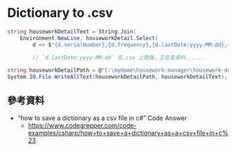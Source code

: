 # Dictionary to .csv

```csharp
string houseworkDetailText = String.Join(
    Environment.NewLine, houseworkDetail.Select(
        d => $"{d.serialNumber},{d.frequency},{d.lastDate:yyyy-MM-dd},{d.nextDate:yyyy-MM-dd}")); 
        
        // `d.lastDate:yyyy-MM-dd` 在.csv 上跑版，正在查資料......

string houseworkDetailPath = @"C:\myHome\housework-manager\housework-detail.csv";
System.IO.File.WriteAllText(houseworkDetailPath, houseworkDetailText);
```

## 參考資料

* “how to save a dictionary as a csv file in c#” Code Answer
  * https://www.codegrepper.com/code-examples/csharp/how+to+save+a+dictionary+as+a+csv+file+in+c%23